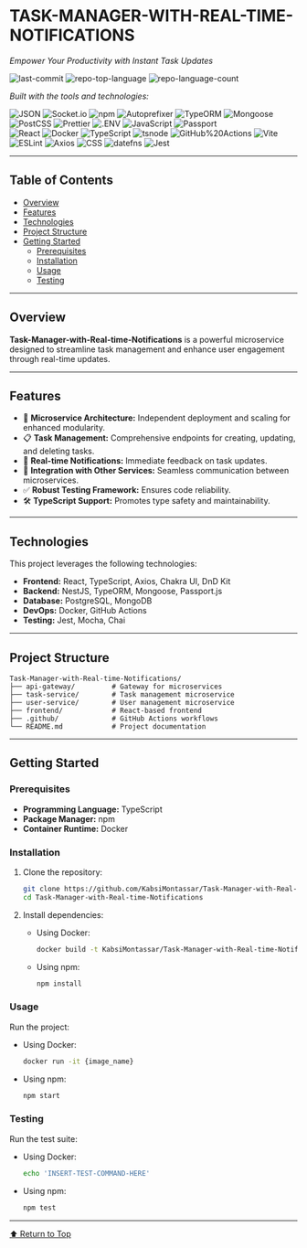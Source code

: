 TASK-MANAGER-WITH-REAL-TIME-NOTIFICATIONS
=========================================

_Empower Your Productivity with Instant Task Updates_

![last-commit](https://img.shields.io/github/last-commit/KabsiMontassar/Task-Manager-with-Real-time-Notifications?style=flat&logo=git&logoColor=white&color=0080ff) ![repo-top-language](https://img.shields.io/github/languages/top/KabsiMontassar/Task-Manager-with-Real-time-Notifications?style=flat&color=0080ff) ![repo-language-count](https://img.shields.io/github/languages/count/KabsiMontassar/Task-Manager-with-Real-time-Notifications?style=flat&color=0080ff)

_Built with the tools and technologies:_

![JSON](https://img.shields.io/badge/JSON-000000.svg?style=flat&logo=JSON&logoColor=white) ![Socket.io](https://img.shields.io/badge/Socket.io-010101.svg?style=flat&logo=socketdotio&logoColor=white) ![npm](https://img.shields.io/badge/npm-CB3837.svg?style=flat&logo=npm&logoColor=white) ![Autoprefixer](https://img.shields.io/badge/Autoprefixer-DD3735.svg?style=flat&logo=Autoprefixer&logoColor=white) ![TypeORM](https://img.shields.io/badge/TypeORM-FE0803.svg?style=flat&logo=TypeORM&logoColor=white) ![Mongoose](https://img.shields.io/badge/Mongoose-F04D35.svg?style=flat&logo=Mongoose&logoColor=white) ![PostCSS](https://img.shields.io/badge/PostCSS-DD3A0A.svg?style=flat&logo=PostCSS&logoColor=white) ![Prettier](https://img.shields.io/badge/Prettier-F7B93E.svg?style=flat&logo=Prettier&logoColor=black) ![.ENV](https://img.shields.io/badge/.ENV-ECD53F.svg?style=flat&logo=dotenv&logoColor=black) ![JavaScript](https://img.shields.io/badge/JavaScript-F7DF1E.svg?style=flat&logo=JavaScript&logoColor=black) ![Passport](https://img.shields.io/badge/Passport-34E27A.svg?style=flat&logo=Passport&logoColor=white)  
![React](https://img.shields.io/badge/React-61DAFB.svg?style=flat&logo=React&logoColor=black) ![Docker](https://img.shields.io/badge/Docker-2496ED.svg?style=flat&logo=Docker&logoColor=white) ![TypeScript](https://img.shields.io/badge/TypeScript-3178C6.svg?style=flat&logo=TypeScript&logoColor=white) ![tsnode](https://img.shields.io/badge/tsnode-3178C6.svg?style=flat&logo=ts-node&logoColor=white) ![GitHub%20Actions](https://img.shields.io/badge/GitHub%20Actions-2088FF.svg?style=flat&logo=GitHub-Actions&logoColor=white) ![Vite](https://img.shields.io/badge/Vite-646CFF.svg?style=flat&logo=Vite&logoColor=white) ![ESLint](https://img.shields.io/badge/ESLint-4B32C3.svg?style=flat&logo=ESLint&logoColor=white) ![Axios](https://img.shields.io/badge/Axios-5A29E4.svg?style=flat&logo=Axios&logoColor=white) ![CSS](https://img.shields.io/badge/CSS-663399.svg?style=flat&logo=CSS&logoColor=white) ![datefns](https://img.shields.io/badge/datefns-770C56.svg?style=flat&logo=date-fns&logoColor=white) ![Jest](https://img.shields.io/badge/Jest-C21325.svg?style=flat&logo=Jest&logoColor=white)

---

## Table of Contents

- [Overview](#overview)
- [Features](#features)
- [Technologies](#technologies)
- [Project Structure](#project-structure)
- [Getting Started](#getting-started)
  - [Prerequisites](#prerequisites)
  - [Installation](#installation)
  - [Usage](#usage)
  - [Testing](#testing)

---

## Overview

**Task-Manager-with-Real-time-Notifications** is a powerful microservice designed to streamline task management and enhance user engagement through real-time updates.

---

## Features

- 🚀 **Microservice Architecture:** Independent deployment and scaling for enhanced modularity.
- 📋 **Task Management:** Comprehensive endpoints for creating, updating, and deleting tasks.
- 🔔 **Real-time Notifications:** Immediate feedback on task updates.
- 🔗 **Integration with Other Services:** Seamless communication between microservices.
- ✅ **Robust Testing Framework:** Ensures code reliability.
- 🛠️ **TypeScript Support:** Promotes type safety and maintainability.

---

## Technologies

This project leverages the following technologies:

- **Frontend:** React, TypeScript, Axios, Chakra UI, DnD Kit
- **Backend:** NestJS, TypeORM, Mongoose, Passport.js
- **Database:** PostgreSQL, MongoDB
- **DevOps:** Docker, GitHub Actions
- **Testing:** Jest, Mocha, Chai

---

## Project Structure

```plaintext
Task-Manager-with-Real-time-Notifications/
├── api-gateway/         # Gateway for microservices
├── task-service/        # Task management microservice
├── user-service/        # User management microservice
├── frontend/            # React-based frontend
├── .github/             # GitHub Actions workflows
└── README.md            # Project documentation
```

---

## Getting Started

### Prerequisites

- **Programming Language:** TypeScript
- **Package Manager:** npm
- **Container Runtime:** Docker

### Installation

1. Clone the repository:
   ```bash
   git clone https://github.com/KabsiMontassar/Task-Manager-with-Real-time-Notifications
   cd Task-Manager-with-Real-time-Notifications
   ```

2. Install dependencies:
   - Using Docker:
     ```bash
     docker build -t KabsiMontassar/Task-Manager-with-Real-time-Notifications .
     ```
   - Using npm:
     ```bash
     npm install
     ```

### Usage

Run the project:
- Using Docker:
  ```bash
  docker run -it {image_name}
  ```
- Using npm:
  ```bash
  npm start
  ```

### Testing

Run the test suite:
- Using Docker:
  ```bash
  echo 'INSERT-TEST-COMMAND-HERE'
  ```
- Using npm:
  ```bash
  npm test
  ```

---

[⬆ Return to Top](#task-manager-with-real-time-notifications)
